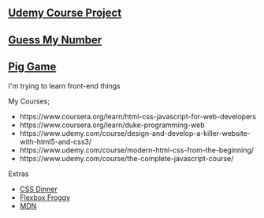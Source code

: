 ## <a href="https://kemaltekinnn.github.io/Front-End-Entry/Udemy/09-Omnifood-Optimizations/index.html"> Udemy Course Project  </a>
## <a href="https://kemaltekinnn.github.io/Front-End-Entry/Udemy/Javascript/Guess My Number/index.html"> Guess My Number  </a>
## <a href="https://kemaltekinnn.github.io/Front-End-Entry/Udemy/Javascript/Pig Game/index.html"> Pig Game</a>
I'm trying to learn front-end things


My Courses;
<ul>
  <li>https://www.coursera.org/learn/html-css-javascript-for-web-developers </li>
  <li> https://www.coursera.org/learn/duke-programming-web </li>
  <li>https://www.udemy.com/course/design-and-develop-a-killer-website-with-html5-and-css3/ </li>
  <li> https://www.udemy.com/course/modern-html-css-from-the-beginning/ </li>
  <li> https://www.udemy.com/course/the-complete-javascript-course/ </li>
 
  </ul>
  Extras
  
 <ul> 
   <li> <a href="https://flukeout.github.io/"> CSS Dinner</a></li>
   <li> <a href="https://flexboxfroggy.com/"> Flexbox Froggy </a></li>
   <li> <a href="https://developer.mozilla.org/en-US/"> MDN </a></li>
   
  </ul>
